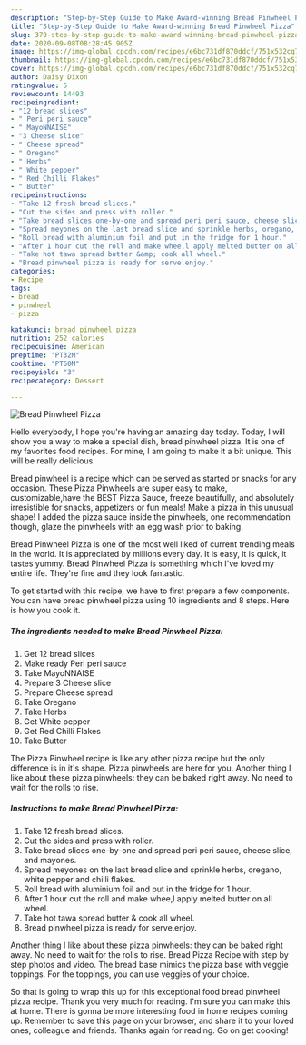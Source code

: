 ```yaml
---
description: "Step-by-Step Guide to Make Award-winning Bread Pinwheel Pizza"
title: "Step-by-Step Guide to Make Award-winning Bread Pinwheel Pizza"
slug: 370-step-by-step-guide-to-make-award-winning-bread-pinwheel-pizza
date: 2020-09-08T08:28:45.905Z
image: https://img-global.cpcdn.com/recipes/e6bc731df870ddcf/751x532cq70/bread-pinwheel-pizza-recipe-main-photo.jpg
thumbnail: https://img-global.cpcdn.com/recipes/e6bc731df870ddcf/751x532cq70/bread-pinwheel-pizza-recipe-main-photo.jpg
cover: https://img-global.cpcdn.com/recipes/e6bc731df870ddcf/751x532cq70/bread-pinwheel-pizza-recipe-main-photo.jpg
author: Daisy Dixon
ratingvalue: 5
reviewcount: 14493
recipeingredient:
- "12 bread slices"
- " Peri peri sauce"
- " MayoNNAISE"
- "3 Cheese slice"
- " Cheese spread"
- " Oregano"
- " Herbs"
- " White pepper"
- " Red Chilli Flakes"
- " Butter"
recipeinstructions:
- "Take 12 fresh bread slices."
- "Cut the sides and press with roller."
- "Take bread slices one-by-one and spread peri peri sauce, cheese slice, and mayones."
- "Spread meyones on the last bread slice and sprinkle herbs, oregano, white pepper and chilli flakes."
- "Roll bread with aluminium foil and put in the fridge for 1 hour."
- "After 1 hour cut the roll and make whee,l apply melted butter on all wheel."
- "Take hot tawa spread butter &amp; cook all wheel."
- "Bread pinwheel pizza is ready for serve.enjoy."
categories:
- Recipe
tags:
- bread
- pinwheel
- pizza

katakunci: bread pinwheel pizza 
nutrition: 252 calories
recipecuisine: American
preptime: "PT32M"
cooktime: "PT60M"
recipeyield: "3"
recipecategory: Dessert

---
```



![Bread Pinwheel Pizza](https://img-global.cpcdn.com/recipes/e6bc731df870ddcf/751x532cq70/bread-pinwheel-pizza-recipe-main-photo.jpg)

Hello everybody, I hope you're having an amazing day today. Today, I will show you a way to make a special dish, bread pinwheel pizza. It is one of my favorites food recipes. For mine, I am going to make it a bit unique. This will be really delicious.

Bread pinwheel is a recipe which can be served as started or snacks for any occasion. These Pizza Pinwheels are super easy to make, customizable,have the BEST Pizza Sauce, freeze beautifully, and absolutely irresistible for snacks, appetizers or fun meals! Make a pizza in this unusual shape! I added the pizza sauce inside the pinwheels, one recommendation though, glaze the pinwheels with an egg wash prior to baking.

Bread Pinwheel Pizza is one of the most well liked of current trending meals in the world. It is appreciated by millions every day. It is easy, it is quick, it tastes yummy. Bread Pinwheel Pizza is something which I've loved my entire life. They're fine and they look fantastic.


To get started with this recipe, we have to first prepare a few components. You can have bread pinwheel pizza using 10 ingredients and 8 steps. Here is how you cook it.

<!--inarticleads1-->

##### The ingredients needed to make Bread Pinwheel Pizza:

1. Get 12 bread slices
1. Make ready  Peri peri sauce
1. Take  MayoNNAISE
1. Prepare 3 Cheese slice
1. Prepare  Cheese spread
1. Take  Oregano
1. Take  Herbs
1. Get  White pepper
1. Get  Red Chilli Flakes
1. Take  Butter


The Pizza Pinwheel recipe is like any other pizza recipe but the only difference is in it&#39;s shape. Pizza pinwheels are here for you. Another thing I like about these pizza pinwheels: they can be baked right away. No need to wait for the rolls to rise. 

<!--inarticleads2-->

##### Instructions to make Bread Pinwheel Pizza:

1. Take 12 fresh bread slices.
1. Cut the sides and press with roller.
1. Take bread slices one-by-one and spread peri peri sauce, cheese slice, and mayones.
1. Spread meyones on the last bread slice and sprinkle herbs, oregano, white pepper and chilli flakes.
1. Roll bread with aluminium foil and put in the fridge for 1 hour.
1. After 1 hour cut the roll and make whee,l apply melted butter on all wheel.
1. Take hot tawa spread butter &amp; cook all wheel.
1. Bread pinwheel pizza is ready for serve.enjoy.


Another thing I like about these pizza pinwheels: they can be baked right away. No need to wait for the rolls to rise. Bread Pizza Recipe with step by step photos and video. The bread base mimics the pizza base with veggie toppings. For the toppings, you can use veggies of your choice. 

So that is going to wrap this up for this exceptional food bread pinwheel pizza recipe. Thank you very much for reading. I'm sure you can make this at home. There is gonna be more interesting food in home recipes coming up. Remember to save this page on your browser, and share it to your loved ones, colleague and friends. Thanks again for reading. Go on get cooking!
